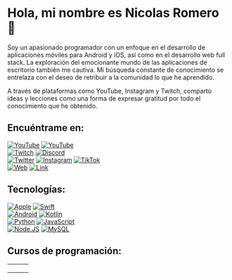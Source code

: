 # Hola, mi nombre es Nicolas Romero 👋

Soy un apasionado programador con un enfoque en el desarrollo de aplicaciones móviles para Android y iOS, así como en el desarrollo web full stack. La exploración del emocionante mundo de las aplicaciones de escritorio también me cautiva. Mi búsqueda constante de conocimiento se entrelaza con el deseo de retribuir a la comunidad lo que he aprendido.

A través de plataformas como YouTube, Instagram y Twitch, comparto ideas y lecciones como una forma de expresar gratitud por todo el conocimiento que he obtenido.

## Encuéntrame en:

[![YouTube](https://img.shields.io/badge/YouTube-kodespok-FF0000?style=for-the-badge&logo=youtube&logoColor=white&labelColor=101010)](https://youtube.com/@kodespok)
[![YouTube](https://img.shields.io/badge/YouTube-SpokDyzn-FF0000?style=for-the-badge&logo=youtube&logoColor=white&labelColor=101010)](https://youtube.com/@SpokDyzn)
</br>
[![Twitch](https://img.shields.io/badge/Twitch-Kureikode-9146FF?style=for-the-badge&logo=twitch&logoColor=white&labelColor=101010)](https://twitch.tv/kureikode)
[![Discord](https://img.shields.io/badge/Discord-Kureikode-5865F2?style=for-the-badge&logo=discord&logoColor=white&labelColor=101010)](https://discord.gg/UaDqQ3SAbt)
</br>
[![Twitter](https://img.shields.io/badge/Twitter-@Kureikode-1DA1F2?style=for-the-badge&logo=twitter&logoColor=white&labelColor=101010)](https://twitter.com/kodespok)
[![Instagram](https://img.shields.io/badge/Instagram-@Kureikode-E4405F?style=for-the-badge&logo=instagram&logoColor=white&labelColor=101010)](https://instagram.com/kodespok)
[![TikTok](https://img.shields.io/badge/TikTok-@Kureikode-69C9D0?style=for-the-badge&logo=tiktok&logoColor=white&labelColor=101010)](https://tiktok.com/@kodespok)
</br>
[![Web](https://img.shields.io/badge/Web-kodespok.com-14a1f0?style=for-the-badge&logo=dev.to&logoColor=white&labelColor=101010)](http://kodespok.com)
[![Link](https://img.shields.io/badge/Links_de_interés-kodespok.dev-39E09B?style=for-the-badge&logo=Linktree&logoColor=white&labelColor=101010)](https://kodespok.dev)

## Tecnologías:

[![Apple](https://img.shields.io/badge/iOS-999999?style=for-the-badge&logo=apple&logoColor=white&labelColor=101010)]()
[![Swift](https://img.shields.io/badge/Swift-FA7343?style=for-the-badge&logo=swift&logoColor=white&labelColor=101010)]()
</br>
[![Android](https://img.shields.io/badge/Android-3DDC84?style=for-the-badge&logo=android&logoColor=white&labelColor=101010)]()
[![Kotlin](https://img.shields.io/badge/Kotlin-0095D5?style=for-the-badge&logo=kotlin&logoColor=white&labelColor=101010)]()
</br>
[![Python](https://img.shields.io/badge/Python-yellow?style=for-the-badge&logo=python&logoColor=white&labelColor=101010)]()
[![JavaScript](https://img.shields.io/badge/JavaScript-F7DF1E?style=for-the-badge&logo=javascript&logoColor=white&labelColor=101010)]()
</br>
[![Node.JS](https://img.shields.io/badge/Node.JS-339933?style=for-the-badge&logo=node.js&logoColor=white&labelColor=101010)]()
[![MySQL](https://img.shields.io/badge/MySQL-4479A1?style=for-the-badge&logo=mysql&logoColor=white&labelColor=101010)]()
</br>

## Cursos de programación:

<table style="width:100%">
<tr>
<td>
<a href="https://youtu.be/">
<img src=" ">
</a>
</td>
<td>
<a href="https://youtu.be/">
<img src=" ">
</a>
</td>
<td>
<a href="https://youtu.be/">
<img src=" ">
</a>
</td>
</tr>
<tr>
<td>
<a href="https://youtu.be/">
<img src=" ">
</a>
</td>
<td>
<a href="https://youtu.be/">
<img src=" ">
</a>
</td>
<td>
<a href="https://youtu.be/">
<img src=" ">
</a>
</td>
</tr>
<tr>
<td>
<a href="https://youtu.be/">
<img src=" ">
</a>
</td>
<td>
<a href="https://youtu.be/">
<img src=" ">
</a>
</td>
<td>
<a href="https://youtu.be/">
<img src=" ">
</a>
</td>
</tr>
</table>

